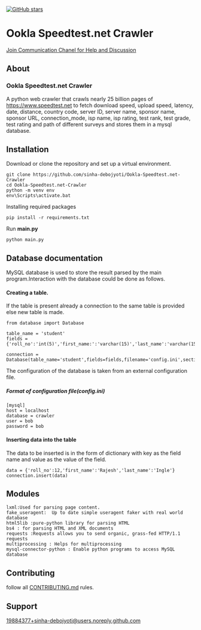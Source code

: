 <a href="https://github.com/sinha-debojyoti/Ookla-Speedtest.net-Crawler/stargazers"><img alt="GitHub stars" src="https://img.shields.io/github/stars/sinha-debojyoti/Ookla-Speedtest.net-Crawler?style=flat-square"></a>

# Ookla Speedtest.net Crawler
[Join Communication Chanel for Help and Discussion](https://join.slack.com/t/ooklawebcrawler/shared_invite/enQtOTAyNDMyMTQ4NDY4LWExM2IyZmViODhmMjgwY2U3OGRiYzYyNWM0NjJkM2QyMDRiMzM0NDI5NmM1Y2NkZTBkN2QxNmM2ZjYyMGQ4ZjQ)

## About
### Ookla Speedtest.net Crawler
A python web crawler that crawls nearly 25 billion pages of https://www.speedtest.net to fetch download speed, upload speed, latency, date, distance, country code, server ID, server name, sponsor name, sponsor URL, connection_mode, isp name, isp rating, test rank, test grade, test rating and path of different surveys and stores them in a mysql database.

## Installation
Download or clone the repository and set up a virtual environment.
```
git clone https://github.com/sinha-debojyoti/Ookla-Speedtest.net-Crawler
cd Ookla-Speedtest.net-Crawler
python -m venv env 
env\Scripts\activate.bat
```
Installing required packages
```
pip install -r requirements.txt
```
Run **main.py** 
```
python main.py
```

## Database documentation
MySQL database is used to store the result parsed by the main program.Interaction with the database could be done as follows.

#### Creating a table.
If the table is present already a connection to the same table is provided else new table is made.
```
from database import Database

table_name = 'student'
fields = {'roll_no':'int(5)','first_name:':'varchar(15)','last_name':'varchar(15)'}

connection = Database(table_name='student',fields=fields,filename='config.ini',section='mysql')
```
The configuration of the database is taken from an external configuration file.
##### Format of configuration file(config.ini)
```
[mysql]
host = localhost
database = crawler
user = bob
password = bob
```

#### Inserting data into the table
The data to be inserted is in the form of dictionary with key as the field name and value as the value of the field.
```
data = {'roll_no':12,'first_name':'Rajesh','last_name':'Ingle'}
connection.insert(data)
```

## Modules
```
lxml:Used for parsing page content.
fake_useragent:  Up to date simple useragent faker with real world database
html5lib :pure-python library for parsing HTML
bs4 : for parsing HTML and XML documents
requests :Requests allows you to send organic, grass-fed HTTP/1.1 requests
multiprocessing : Helps for multiprocessing
mysql-connector-python : Enable python programs to access MySQL database
```

## Contributing
follow all [CONTRIBUTING.md](CONTRIBUTING.md) rules.

## Support
19884377+sinha-debojyoti@users.noreply.github.com
